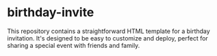 # birthday-invite
This repository contains a straightforward HTML template for a birthday invitation. It's designed to be easy to customize and deploy, perfect for sharing a special event with friends and family.
